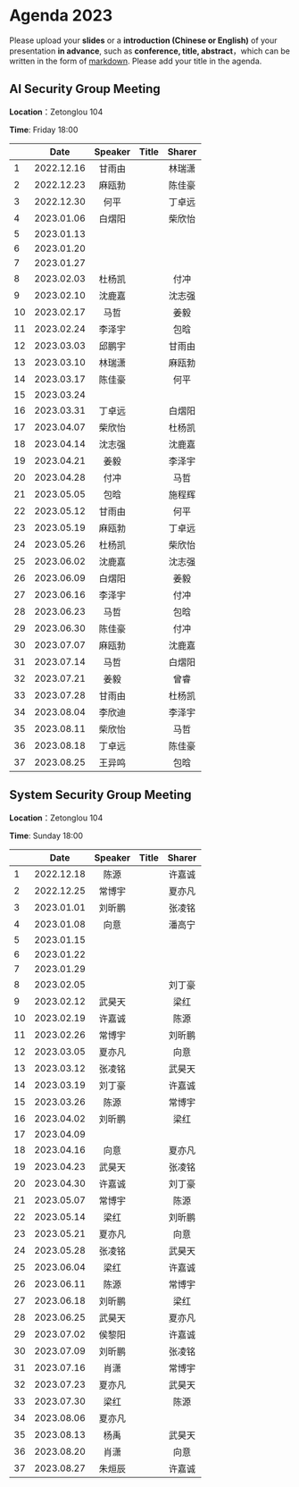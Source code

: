

# Agenda 2023
Please upload your **slides** or a **introduction (Chinese or English)** of your presentation **in advance**,
such as **conference, title, abstract**，which can be written in the form of [markdown](http://sspai.com/25137). Please add your title in the agenda.


## AI Security Group Meeting
**Location**：Zetonglou 104

**Time**: Friday 18:00

<div id="ai-sec">

||Date|Speaker|Title|Sharer|
|---|:---:|:---:|:---:|:---:| 
|1|2022.12.16|甘雨由||林瑞潇|
|2|2022.12.23|麻瓯勃||陈佳豪|
|3|2022.12.30|何平||丁卓远|
|4|2023.01.06|白熠阳||柴欣怡|
|5|2023.01.13||||
|6|2023.01.20||||
|7|2023.01.27||||
|8|2023.02.03|杜杨凯||付冲|
|9|2023.02.10|沈鹿嘉||沈志强|
|10|2023.02.17|马哲||姜毅|
|11|2023.02.24|李泽宇||包晗|
|12|2023.03.03|邱鹏宇||甘雨由|
|13|2023.03.10|林瑞潇||麻瓯勃|
|14|2023.03.17|陈佳豪||何平|
|15|2023.03.24||||
|16|2023.03.31|丁卓远||白熠阳|
|17|2023.04.07|柴欣怡||杜杨凯|
|18|2023.04.14|沈志强||沈鹿嘉|
|19|2023.04.21|姜毅||李泽宇|
|20|2023.04.28|付冲||马哲|
|21|2023.05.05|包晗||施程辉|
|22|2023.05.12|甘雨由||何平|
|23|2023.05.19|麻瓯勃||丁卓远|
|24|2023.05.26|杜杨凯||柴欣怡|
|25|2023.06.02|沈鹿嘉||沈志强|
|26|2023.06.09|白熠阳||姜毅|
|27|2023.06.16|李泽宇||付冲|
|28|2023.06.23|马哲||包晗|
29|2023.06.30|陈佳豪||付冲|
|30|2023.07.07|麻瓯勃||沈鹿嘉|
|31|2023.07.14|马哲||白熠阳|
|32|2023.07.21|姜毅||曾睿|
|33|2023.07.28|甘雨由||杜杨凯|
|34|2023.08.04|李欣迪||李泽宇|
|35|2023.08.11|柴欣怡||马哲|
|36|2023.08.18|丁卓远||陈佳豪|
|37|2023.08.25|王异鸣||包晗|

<!--
pending: 
except: ['张曜', '王博', '杜林康', '虞楚尔', '杜天宇', '王粒', '伍一鸣', '张云若', '高向珊', '唐嘉蔚', '施程辉', ]
in: ['李泽宇', '甘雨由', '林瑞潇', '付之笑', '包晗', '何平', '邱鹏宇', '马哲', '白熠阳', '姜毅', '段宇萱', '沈鹿嘉', '杜杨凯', '付冲', '麻瓯博', '叶童', '沈志强', '柴欣怡', '丁卓远', '陈佳豪']

-->
</div>

## System Security Group Meeting
**Location**：Zetonglou 104

**Time**: Sunday 18:00

<div id="system-sec">

||Date|Speaker|Title|Sharer|
|---|:---:|:---:|:---:|:---:|
|1|2022.12.18|陈源||许嘉诚|
|2|2022.12.25|常博宇||夏亦凡|
|3|2023.01.01|刘昕鹏||张凌铭|
|4|2023.01.08|向意||潘高宁|
|5|2023.01.15||||
|6|2023.01.22||||
|7|2023.01.29||||
|8|2023.02.05|||刘丁豪|
|9|2023.02.12|武昊天||梁红|
|10|2023.02.19|许嘉诚||陈源|
|11|2023.02.26|常博宇||刘昕鹏|
|12|2023.03.05|夏亦凡||向意|
|13|2023.03.12|张凌铭||武昊天|
|14|2023.03.19|刘丁豪||许嘉诚|
|15|2023.03.26|陈源||常博宇|
|16|2023.04.02|刘昕鹏||梁红|
|17|2023.04.09|||
|18|2023.04.16|向意||夏亦凡|
|19|2023.04.23|武昊天||张凌铭|
|20|2023.04.30|许嘉诚||刘丁豪|
|21|2023.05.07|常博宇||陈源|
|22|2023.05.14|梁红||刘昕鹏|
|23|2023.05.21|夏亦凡||向意|
|24|2023.05.28|张凌铭||武昊天|
|25|2023.06.04|梁红||许嘉诚|
|26|2023.06.11|陈源||常博宇|
|27|2023.06.18|刘昕鹏||梁红|
|28|2023.06.25|武昊天||夏亦凡|
|29|2023.07.02|侯黎阳||许嘉诚|
|30|2023.07.09|刘昕鹏||张凌铭|
|31|2023.07.16|肖潇||常博宇|
|32|2023.07.23|夏亦凡||武昊天|
|33|2023.07.30|梁红||陈源|
|34|2023.08.06|夏亦凡|||
|35|2023.08.13|杨禹||武昊天|
|36|2023.08.20|肖潇||向意|
|37|2023.08.27|朱烜辰||许嘉诚|


<!--
pending: 
except: ['卢令令',]
in: ['刘丁豪', '许嘉诚', '夏亦凡', '刘昕鹏', '梁红', '常博宇', '侯黎阳', '向意', '张凌铭', '陈源', '王琴应', '潘高宁', '陈安莹', '武昊天']
-->
  
</div>


